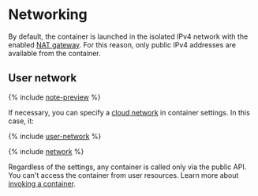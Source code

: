 # Networking

By default, the container is launched in the isolated IPv4 network with the enabled [NAT gateway](../../vpc/concepts/gateways.md). For this reason, only public IPv4 addresses are available from the container.

## User network

{% include [note-preview](../../_includes/note-preview.md) %}

If necessary, you can specify a [cloud network](../../vpc/concepts/network.md#network) in container settings. In this case, it:

{% include [user-network](../../_includes/functions/user-network.md) %}

{% include [network](../../_includes/functions/network.md) %}

Regardless of the settings, any container is called only via the public API. You can't access the container from user resources. Learn more about [invoking a container](invoke.md).
